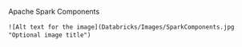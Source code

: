 Apache Spark Components

    ![Alt text for the image](Databricks/Images/SparkComponents.jpg "Optional image title")
